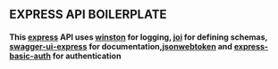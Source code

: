 ## EXPRESS API BOILERPLATE

#### This [express](https://expressjs.com/) API uses [winston](https://www.npmjs.com/package/winston) for logging, [joi](https://joi.dev/api/?v=17.8.3) for defining schemas, [swagger-ui-express](https://www.npmjs.com/package/swagger-ui-express) for documentation,[jsonwebtoken](https://www.npmjs.com/package/jsonwebtoken) and [express-basic-auth](https://www.npmjs.com/package/express-basic-auth) for authentication